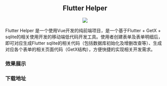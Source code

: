 <div style="text-align: center;">

## Flutter Helper

[![](https://img.shields.io/badge/Doc-EN-gray.svg?longCache=true&colorB=green)](./README_EN.md)


</div>

Flutter Helper 是一个使用Vue开发的纯前端项目，是一个基于Flutter + GetX + sqlite的相关使用开发的移动端低代码开发工具。使用者创建表单及表单明细后，即可对应生成Flutter sqlite的相关代码（包括数据库初始化及增删改查等）、生成对应各个表单的相关页面代码（GetX结构），方便快捷的实现相关开发需求。

### 效果展示
### 下载地址